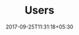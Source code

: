 ---
title: "Users"
date: 2017-09-25T11:31:18+05:30
layout: users
property: "Casa Amora"
url: /details/users/casa-amora/
slug: "casa-amora/"

mainmenu:
 details: true
 user: true

---